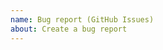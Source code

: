```yaml
---
name: Bug report (GitHub Issues)
about: Create a bug report
---
```


<!-- Please add steps to reproduce the problem -->

<!-- Please describe what you expected to happen -->

<!-- Please add any screenshots if possible -->

<!-- Please add contextual information such as your node version (node -v), or the web browser you used -->
